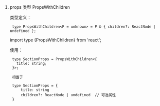 1. props 类型 PropsWithChildren

    类型定义：

        type PropsWithChildren<P = unknown> = P & { children?: ReactNode | undefined };


    import type {PropsWithChildren} from 'react';

    使用：


        type SectionProps = PropsWithChildren<{
          title: string;
        }>;

        相当于

        type SectionProps = {
            title: string
            children?: ReactNode | undefined  // 可选属性
        }